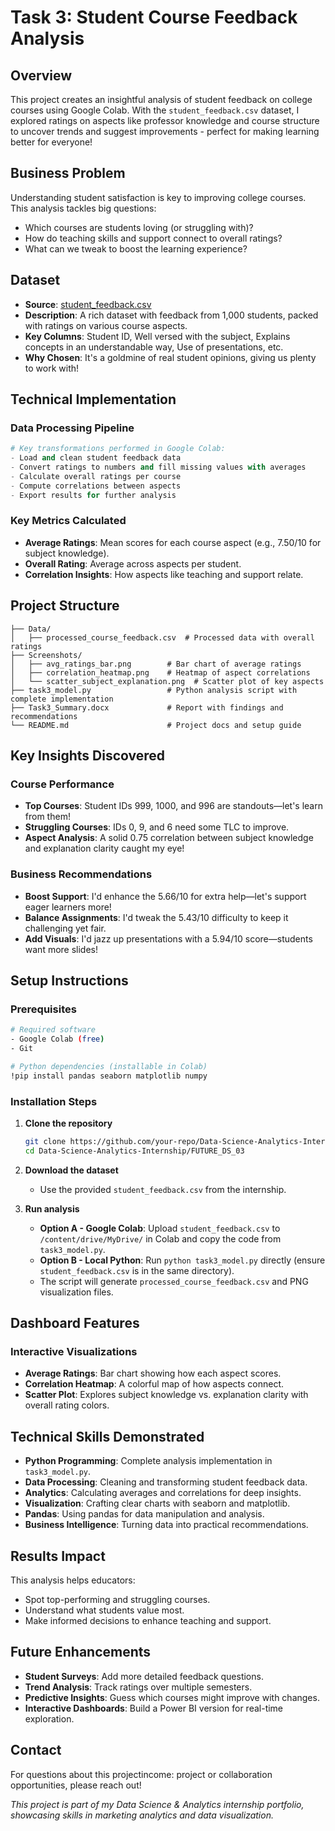 # Task 3: Student Course Feedback Analysis

## Overview
This project creates an insightful analysis of student feedback on college courses using Google Colab. With the `student_feedback.csv` dataset, I explored ratings on aspects like professor knowledge and course structure to uncover trends and suggest improvements - perfect for making learning better for everyone!

## Business Problem
Understanding student satisfaction is key to improving college courses. This analysis tackles big questions:  

- Which courses are students loving (or struggling with)?  
- How do teaching skills and support connect to overall ratings?  
- What can we tweak to boost the learning experience?

## Dataset
- **Source**: [student_feedback.csv](https://www.kaggle.com/datasets/ruchi798/student-feedback-survey-responses)
- **Description**: A rich dataset with feedback from 1,000 students, packed with ratings on various course aspects.  
- **Key Columns**: Student ID, Well versed with the subject, Explains concepts in an understandable way, Use of presentations, etc.  
- **Why Chosen**: It's a goldmine of real student opinions, giving us plenty to work with!

## Technical Implementation

### Data Processing Pipeline
```python
# Key transformations performed in Google Colab:
- Load and clean student feedback data
- Convert ratings to numbers and fill missing values with averages
- Calculate overall ratings per course
- Compute correlations between aspects
- Export results for further analysis
```

### Key Metrics Calculated

- **Average Ratings**: Mean scores for each course aspect (e.g., 7.50/10 for subject knowledge).  
- **Overall Rating**: Average across aspects per student.  
- **Correlation Insights**: How aspects like teaching and support relate.

## Project Structure
```
├── Data/
│   ├── processed_course_feedback.csv  # Processed data with overall ratings
├── Screenshots/
│   ├── avg_ratings_bar.png        # Bar chart of average ratings
│   ├── correlation_heatmap.png    # Heatmap of aspect correlations
│   └── scatter_subject_explanation.png  # Scatter plot of key aspects
├── task3_model.py                 # Python analysis script with complete implementation
├── Task3_Summary.docx             # Report with findings and recommendations
└── README.md                      # Project docs and setup guide
```

## Key Insights Discovered

### Course Performance

- **Top Courses**: Student IDs 999, 1000, and 996 are standouts—let's learn from them!  
- **Struggling Courses**: IDs 0, 9, and 6 need some TLC to improve.  
- **Aspect Analysis**: A solid 0.75 correlation between subject knowledge and explanation clarity caught my eye!

### Business Recommendations

- **Boost Support**: I'd enhance the 5.66/10 for extra help—let's support eager learners more!  
- **Balance Assignments**: I'd tweak the 5.43/10 difficulty to keep it challenging yet fair.  
- **Add Visuals**: I'd jazz up presentations with a 5.94/10 score—students want more slides!

## Setup Instructions

### Prerequisites
```bash
# Required software
- Google Colab (free)
- Git

# Python dependencies (installable in Colab)
!pip install pandas seaborn matplotlib numpy
```

### Installation Steps

1. **Clone the repository**
   ```bash
   git clone https://github.com/your-repo/Data-Science-Analytics-Internship.git
   cd Data-Science-Analytics-Internship/FUTURE_DS_03
   ```

2. **Download the dataset**
   - Use the provided `student_feedback.csv` from the internship.

3. **Run analysis**
   - **Option A - Google Colab**: Upload `student_feedback.csv` to `/content/drive/MyDrive/` in Colab and copy the code from `task3_model.py`.
   - **Option B - Local Python**: Run `python task3_model.py` directly (ensure `student_feedback.csv` is in the same directory).
   - The script will generate `processed_course_feedback.csv` and PNG visualization files.

## Dashboard Features

### Interactive Visualizations

- **Average Ratings**: Bar chart showing how each aspect scores.  
- **Correlation Heatmap**: A colorful map of how aspects connect.  
- **Scatter Plot**: Explores subject knowledge vs. explanation clarity with overall rating colors.

## Technical Skills Demonstrated

- **Python Programming**: Complete analysis implementation in `task3_model.py`.
- **Data Processing**: Cleaning and transforming student feedback data.  
- **Analytics**: Calculating averages and correlations for deep insights.  
- **Visualization**: Crafting clear charts with seaborn and matplotlib.  
- **Pandas**: Using pandas for data manipulation and analysis.  
- **Business Intelligence**: Turning data into practical recommendations.

## Results Impact
This analysis helps educators:  

- Spot top-performing and struggling courses.  
- Understand what students value most.  
- Make informed decisions to enhance teaching and support.

## Future Enhancements

- **Student Surveys**: Add more detailed feedback questions.  
- **Trend Analysis**: Track ratings over multiple semesters.  
- **Predictive Insights**: Guess which courses might improve with changes.  
- **Interactive Dashboards**: Build a Power BI version for real-time exploration.

## Contact

For questions about this projectincome: project or collaboration opportunities, please reach out!

*This project is part of my Data Science & Analytics internship portfolio, showcasing skills in marketing analytics and data visualization.*
